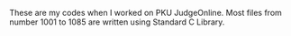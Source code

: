 These are my codes when I worked on PKU JudgeOnline.
Most files from number 1001 to 1085 are written using Standard C Library.
